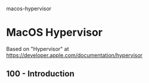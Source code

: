 macos-hypervisor
# MacOS Hypervisor

Based on "Hypervisor" at https://developer.apple.com/documentation/hypervisor

## 100 - Introduction
